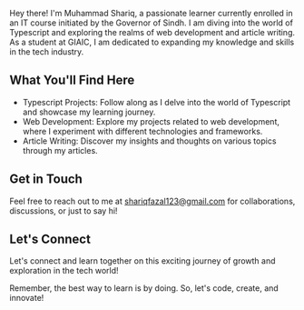 Hey there! I'm Muhammad Shariq, a passionate learner currently enrolled in an IT course initiated by the Governor of Sindh. I am diving into the world of Typescript and exploring the realms of web development and article writing. As a student at GIAIC, I am dedicated to expanding my knowledge and skills in the tech industry.

## What You'll Find Here
- Typescript Projects: Follow along as I delve into the world of Typescript and showcase my learning journey.
- Web Development: Explore my projects related to web development, where I experiment with different technologies and frameworks.
- Article Writing: Discover my insights and thoughts on various topics through my articles.

## Get in Touch
 Feel free to reach out to me at shariqfazal123@gmail.com 
for collaborations, discussions, or just to say hi!

## Let's Connect
Let's connect and learn together on this exciting journey of growth and exploration in the tech world! 

Remember, the best way to learn is by doing. So, let's code, create, and innovate! 

<!---
shariq001/shariq001 is a ✨ special ✨ repository because its `README.md` (this file) appears on your GitHub profile.
You can click the Preview link to take a look at your changes.
--->
